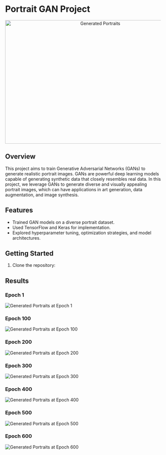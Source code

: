 # Portrait GAN Project
<p align="center">
  <img src="image_at_epoch_0640" alt="Generated Portraits" width="600" height="400">
</p>

## Overview
This project aims to train Generative Adversarial Networks (GANs) to generate realistic portrait images. GANs are powerful deep learning models capable of generating synthetic data that closely resembles real data. In this project, we leverage GANs to generate diverse and visually appealing portrait images, which can have applications in art generation, data augmentation, and image synthesis.

## Features
- Trained  GAN models on a diverse portrait dataset.
- Used TensorFlow and Keras for implementation.
- Explored hyperparameter tuning, optimization strategies, and model architectures.

## Getting Started
1. Clone the repository:


## Results

### Epoch 1
![Generated Portraits at Epoch 1](epoch1.png)

### Epoch 100
![Generated Portraits at Epoch 100](epoch100.png)

### Epoch 200
![Generated Portraits at Epoch 200](epoch200.png)

### Epoch 300
![Generated Portraits at Epoch 300](epoch300.png)

### Epoch 400
![Generated Portraits at Epoch 400](epoch400.png)

### Epoch 500
![Generated Portraits at Epoch 500](epoch500.png)

### Epoch 600
![Generated Portraits at Epoch 600](epoch600.png)

